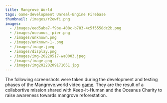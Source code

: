 ```yaml
---
title: Mangrove World
tags: Game-development Unreal-Engine Firebase
thumbnail: /images/r2ewfi.png
images:
  - /images/eed5aba7-f9be-408c-b783-4c5f5558dc2b.png
  - /images/oceanus_-pier.png
  - /images/unknown.png
  - /images/unknown-1-.png
  - /images/image.jpeg
  - /images/display.png
  - /images/img-20220517-wa0003.jpeg
  - /images/image.png
  - /images/img20220209171651.jpg
---
```

T﻿he following screenshots were taken during the development and testing phases of the Mangrove.world video [game](https://www.mangrove.world/). They are the result of a collabortive mission shared with Keep-It-Human and the Oceanus Charity to raise awareness towards mangrove reforestation.